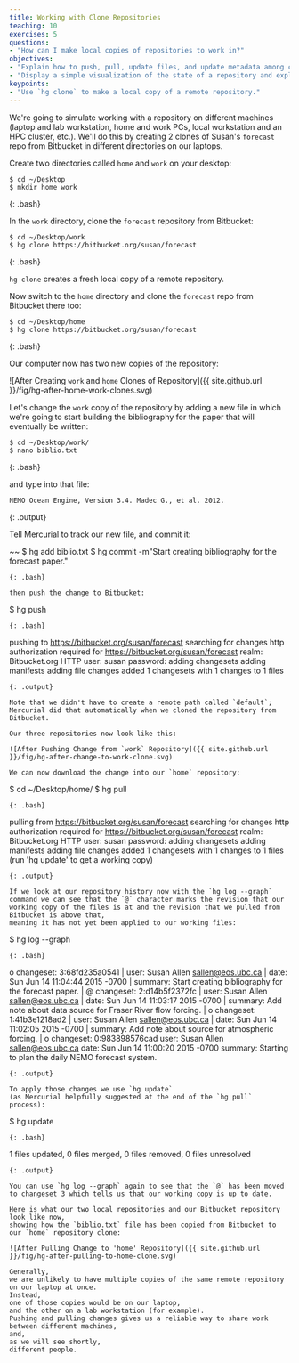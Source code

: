 ```yaml
---
title: Working with Clone Repositories
teaching: 10
exercises: 5
questions:
- "How can I make local copies of repositories to work in?"
objectives:
- "Explain how to push, pull, update files, and update metadata among clones of a repository."
- "Display a simple visualization of the state of a repository and explain how updating the repository affects its state."
keypoints:
- "Use `hg clone` to make a local copy of a remote repository."
---
```


We're going to simulate working with a repository on different machines
(laptop and lab workstation,
home and work PCs,
local workstation and an HPC cluster,
etc.).
We'll do this by creating 2 clones of Susan's `forecast` repo from Bitbucket in different directories on our laptops.

Create two directories called `home` and `work` on your desktop:

~~~
$ cd ~/Desktop
$ mkdir home work
~~~
{: .bash}

In the `work` directory,
clone the `forecast` repository from Bitbucket:

~~~
$ cd ~/Desktop/work
$ hg clone https://bitbucket.org/susan/forecast
~~~
{: .bash}

`hg clone` creates a fresh local copy of a remote repository.

Now switch to the `home` directory and clone the `forecast` repo from Bitbucket
there too:

~~~
$ cd ~/Desktop/home
$ hg clone https://bitbucket.org/susan/forecast
~~~
{: .bash}

Our computer now has two new copies of the repository:

![After Creating `work` and `home` Clones of Repository]({{ site.github.url }}/fig/hg-after-home-work-clones.svg)

Let's change the `work` copy of the repository by adding a new file in which we're going to start building the bibliography for the paper that will eventually be written:

~~~
$ cd ~/Desktop/work/
$ nano biblio.txt
~~~
{: .bash}

and type into that file:

~~~
NEMO Ocean Engine, Version 3.4. Madec G., et al. 2012.
~~~
{: .output}

Tell Mercurial to track our new file,
and commit it:

~~
$ hg add biblio.txt
$ hg commit -m"Start creating bibliography for the forecast paper."
~~~
{: .bash}

then push the change to Bitbucket:

~~~
$ hg push
~~~
{: .bash}

~~~
pushing to https://bitbucket.org/susan/forecast
searching for changes
http authorization required for https://bitbucket.org/susan/forecast
realm: Bitbucket.org HTTP
user: susan
password:
adding changesets
adding manifests
adding file changes
added 1 changesets with 1 changes to 1 files
~~~
{: .output}

Note that we didn't have to create a remote path called `default`;
Mercurial did that automatically when we cloned the repository from Bitbucket.

Our three repositories now look like this:

![After Pushing Change from `work` Repository]({{ site.github.url }}/fig/hg-after-change-to-work-clone.svg)

We can now download the change into our `home` repository:

~~~
$ cd ~/Desktop/home/
$ hg pull
~~~
{: .bash}

~~~
pulling from https://bitbucket.org/susan/forecast
searching for changes
http authorization required for https://bitbucket.org/susan/forecast
realm: Bitbucket.org HTTP
user: susan
password:
adding changesets
adding manifests
adding file changes
added 1 changesets with 1 changes to 1 files
(run 'hg update' to get a working copy)
~~~
{: .output}

If we look at our repository history now with the `hg log --graph` command we can see that the `@` character marks the revision that our working copy of the files is at and the revision that we pulled from Bitbucket is above that,
meaning it has not yet been applied to our working files:

~~~
$ hg log --graph
~~~
{: .bash}

~~~
o  changeset:   3:68fd235a0541
|  user:        Susan Allen <sallen@eos.ubc.ca>
|  date:        Sun Jun 14 11:04:44 2015 -0700
|  summary:     Start creating bibliography for the forecast paper.
|
@  changeset:   2:d14b5f2372fc
|  user:        Susan Allen <sallen@eos.ubc.ca>
|  date:        Sun Jun 14 11:03:17 2015 -0700
|  summary:     Add note about data source for Fraser River flow forcing.
|
o  changeset:   1:41b3e1218ad2
|  user:        Susan Allen <sallen@eos.ubc.ca>
|  date:        Sun Jun 14 11:02:05 2015 -0700
|  summary:     Add note about source for atmospheric forcing.
|
o  changeset:   0:983898576cad
   user:        Susan Allen <sallen@eos.ubc.ca>
   date:        Sun Jun 14 11:00:20 2015 -0700
   summary:     Starting to plan the daily NEMO forecast system.

~~~
{: .output}

To apply those changes we use `hg update`
(as Mercurial helpfully suggested at the end of the `hg pull` process):

~~~
$ hg update
~~~
{: .bash}

~~~
1 files updated, 0 files merged, 0 files removed, 0 files unresolved
~~~
{: .output}

You can use `hg log --graph` again to see that the `@` has been moved to changeset 3 which tells us that our working copy is up to date.

Here is what our two local repositories and our Bitbucket repository look like now,
showing how the `biblio.txt` file has been copied from Bitbucket to our `home` repository clone:

![After Pulling Change to 'home' Repository]({{ site.github.url }}/fig/hg-after-pulling-to-home-clone.svg)

Generally,
we are unlikely to have multiple copies of the same remote repository on our laptop at once.
Instead,
one of those copies would be on our laptop,
and the other on a lab workstation (for example).
Pushing and pulling changes gives us a reliable way to share work between different machines,
and,
as we will see shortly,
different people.

